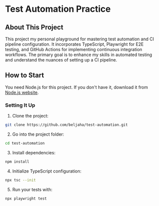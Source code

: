 # Test Automation Practice

## About This Project

This project my personal playground for mastering test automation and CI pipeline configuration. It incorporates TypeScript, Playwright for E2E testing, and GitHub Actions for implementing continuous integration workflows. The primary goal is to enhance my skills in automated testing and understand the nuances of setting up a CI pipeline.

## How to Start

You need Node.js for this project. If you don't have it, download it from [Node.js website](https://nodejs.org/).

### Setting It Up

1. Clone the project:

```bash
git clone https://github.com/beljaha/test-automation.git
```
2. Go into the project folder:
```bash
cd test-automation
```
3. Install dependencies:
```bash
npm install
```
4. Initialize TypeScript configuration:
```bash
npx tsc --init
```
5. Run your tests with:
```bash
npx playwright test
```
